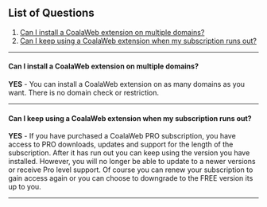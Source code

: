## List of Questions
1.  [Can I install a CoalaWeb extension on multiple domains?](#q1)
2.  [Can I keep using a CoalaWeb extension when my subscription runs out?](#q2)

***

#### <a name="q1"></a>Can I install a CoalaWeb extension on multiple domains?

**YES** - You can install a CoalaWeb extension on as many domains as you want. There is no domain check or restriction.

***

#### <a name="q2"></a>Can I keep using a CoalaWeb extension when my subscription runs out?

**YES** - If you have purchased a CoalaWeb PRO subscription, you have access to PRO downloads, updates and support for the length of the subscription. After it has run out you can keep using the version you have installed. However, you will no longer be able to update to a newer versions or receive Pro level support. Of course you can renew your subscription to gain access again or you can choose to downgrade to the FREE version its up to you.</p>

***

